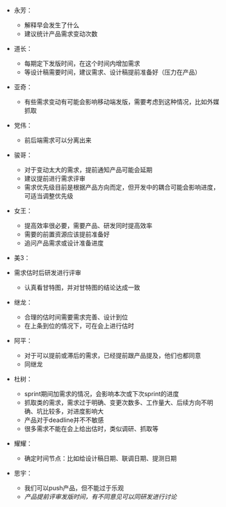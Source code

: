 - 永芳：
  - 解释早会发生了什么
  - 建议统计产品需求变动次数
- 道长：

  - 每期定下发版时间，在这个时间内增加需求
  - 等设计稿需要时间，建议需求、设计稿提前准备好（压力在产品）
- 亚奇：
  - 有些需求变动有可能会影响移动端发版，需要考虑到这种情况，比如外媒抓取
- 党伟：
  - 前后端需求可以分离出来
- 骏哥：

  - 对于变动太大的需求，提前通知产品可能会延期
  - 建议提前进行需求评审
  - 需求优先级目前是根据产品方向而定，但开发中的耦合可能会影响进度，可适当调整优先级
- 女王：

  - 提高效率很必要，需要产品、研发同时提高效率
  - 需要的前置资源应该提前准备好
  - 追问产品需求或设计准备进度
- 美3：
- 需求估时后研发进行评审
  - 认真看甘特图，并对甘特图的结论达成一致
- 继龙：
  - 合理的估时间需要需求完善、设计到位
  - 在上条到位的情况下，可在会上进行估时
- 阿平：
  - 对于可以提前或滞后的需求，已经提前跟产品提及，他们也都同意
  - 同继龙
- 杜树：
  - sprint期间加需求的情况，会影响本次或下次sprint的进度
  - 抓取类的需求，需求过于明确、变更次数多、工作量大、后续方向不明确、坑比较多，对进度影响大
  - 产品对于deadline并不不敏感
  - 很多需求不能在会上给出估时，类似调研、抓取等
- 耀耀：
  - 确定时间节点：比如给设计稿日期、联调日期、提测日期
- 思宇：
  - 我们可以push产品，但不能过于乐观
  - *产品提前评审发版时间，有不同意见可以同研发进行讨论*

